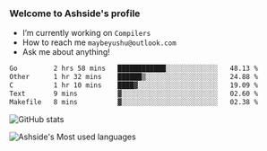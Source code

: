 ### Welcome to Ashside's profile

- I’m currently working on `Compilers`
- How to reach me `maybeyushu@outlook.com`
- Ask me about anything!

<!--START_SECTION:waka-->

```txt
Go         2 hrs 58 mins   ████████████░░░░░░░░░░░░░   48.13 %
Other      1 hr 32 mins    ██████▒░░░░░░░░░░░░░░░░░░   24.88 %
C          1 hr 10 mins    ████▓░░░░░░░░░░░░░░░░░░░░   19.09 %
Text       9 mins          ▓░░░░░░░░░░░░░░░░░░░░░░░░   02.60 %
Makefile   8 mins          ▓░░░░░░░░░░░░░░░░░░░░░░░░   02.38 %
```

<!--END_SECTION:waka-->

![GitHub stats](https://github-readme-stats.vercel.app/api?username=Ashside)

![Ashside's Most used languages](https://github-readme-stats.vercel.app/api/top-langs/?username=Ashside&layout=compact&hide_border=true&langs_count=10)


